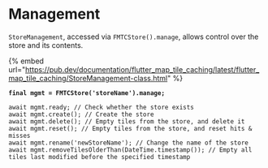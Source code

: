 # Management

`StoreManagement`, accessed via `FMTCStore().manage`, allows control over the store and its contents.

{% embed url="https://pub.dev/documentation/flutter_map_tile_caching/latest/flutter_map_tile_caching/StoreManagement-class.html" %}

<pre class="language-dart" data-full-width="false"><code class="lang-dart"><strong>final mgmt = FMTCStore('storeName').manage;
</strong>
await mgmt.ready; // Check whether the store exists
await mgmt.create(); // Create the store
await mgmt.delete(); // Empty tiles from the store, and delete it
await mgmt.reset(); // Empty tiles from the store, and reset hits &#x26; misses
await mgmt.rename('newStoreName'); // Change the name of the store
await mgmt.removeTilesOlderThan(DateTime.timestamp()); // Empty all tiles last modified before the specified timestamp
</code></pre>
